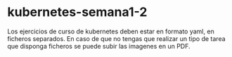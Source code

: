 # kubernetes-semana1-2

Los ejercicios de curso de kubernetes deben estar en formato yaml, en ficheros separados.
En caso de que no tengas que realizar un tipo de tarea que disponga ficheros se puede subir las imagenes en un PDF.
